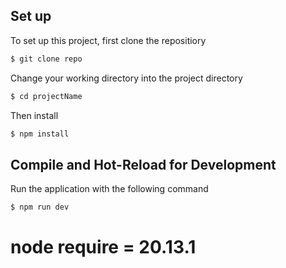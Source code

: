 
## Set up

To set up this project, first clone the repositiory

```bash
$ git clone repo
```

Change your working directory into the project directory

```bash
$ cd projectName
```

Then install 
```bash
$ npm install
```

## Compile and Hot-Reload for Development

Run the application with the following command

```bash
$ npm run dev
```

# node require = 20.13.1


 
